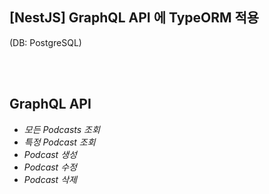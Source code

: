 ## [NestJS] GraphQL API 에 TypeORM 적용

(DB: PostgreSQL)

<br>
<br>

## GraphQL API

- _모든 Podcasts 조회_
- _특정 Podcast 조회_
- _Podcast 생성_
- _Podcast 수정_
- _Podcast 삭제_
